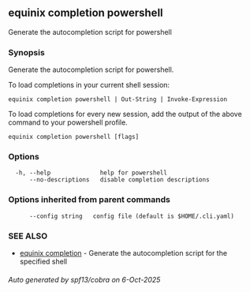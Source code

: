 ## equinix completion powershell

Generate the autocompletion script for powershell

### Synopsis

Generate the autocompletion script for powershell.

To load completions in your current shell session:

	equinix completion powershell | Out-String | Invoke-Expression

To load completions for every new session, add the output of the above command
to your powershell profile.


```
equinix completion powershell [flags]
```

### Options

```
  -h, --help              help for powershell
      --no-descriptions   disable completion descriptions
```

### Options inherited from parent commands

```
      --config string   config file (default is $HOME/.cli.yaml)
```

### SEE ALSO

* [equinix completion](equinix_completion.md)	 - Generate the autocompletion script for the specified shell

###### Auto generated by spf13/cobra on 6-Oct-2025
